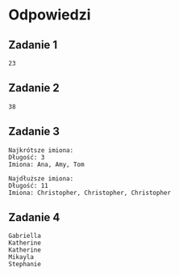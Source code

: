 # Odpowiedzi

## Zadanie 1

```
23
```

## Zadanie 2


```
38
```

## Zadanie 3

```
Najkrótsze imiona:
Długość: 3
Imiona: Ana, Amy, Tom

Najdłuższe imiona:
Długość: 11
Imiona: Christopher, Christopher, Christopher
```

## Zadanie 4

```
Gabriella
Katherine
Katherine
Mikayla
Stephanie
```
